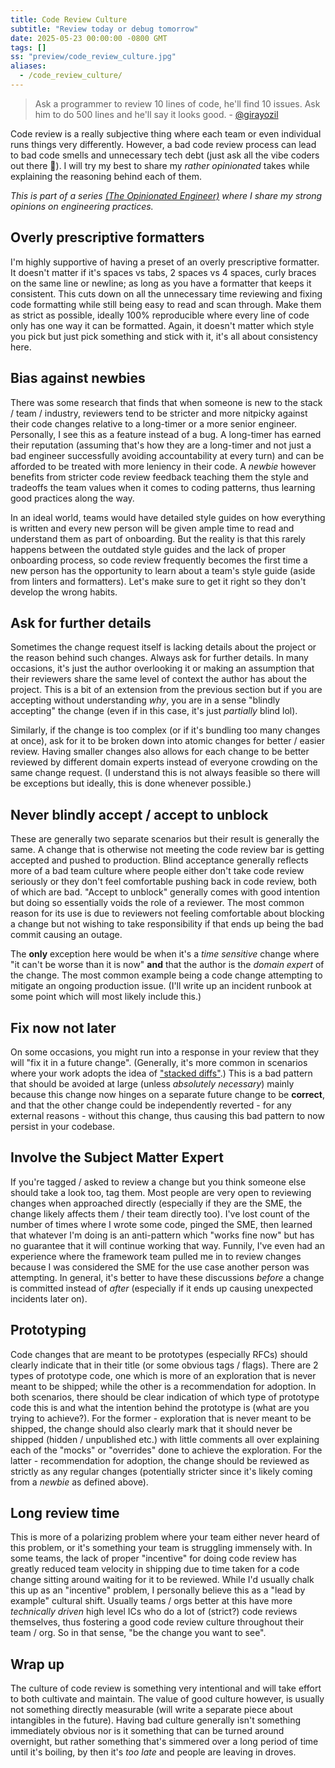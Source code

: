 ```yaml
---
title: Code Review Culture
subtitle: "Review today or debug tomorrow"
date: 2025-05-23 00:00:00 -0800 GMT
tags: []
ss: "preview/code_review_culture.jpg"
aliases:
  - /code_review_culture/
---
```


> Ask a programmer to review 10 lines of code, he'll find 10 issues. Ask him to do 500 lines and he'll say it looks good. - [@girayozil](https://x.com/girayozil/status/306836785739210752)

Code review is a really subjective thing where each team or even individual runs things very differently. However, a bad code review process can lead to bad code smells and unnecessary tech debt (just ask all the vibe coders out there 🫣). I will try my best to share my _rather opinionated_ takes while explaining the reasoning behind each of them.

_This is part of a series [(The Opinionated Engineer)](/blog/2025-05-04-the-opinionated-engineer/) where I share my strong opinions on engineering practices._

## Overly prescriptive formatters 

I'm highly supportive of having a preset of an overly prescriptive formatter. It doesn't matter if it's spaces vs tabs, 2 spaces vs 4 spaces, curly braces on the same line or newline; as long as you have a formatter that keeps it consistent. This cuts down on all the unnecessary time reviewing and fixing code formatting while still being easy to read and scan through. Make them as strict as possible, ideally 100% reproducible where every line of code only has one way it can be formatted. Again, it doesn't matter which style you pick but just pick something and stick with it, it's all about consistency here.

## Bias against newbies

There was some research that finds that when someone is new to the stack / team / industry, reviewers tend to be stricter and more nitpicky against their code changes relative to a long-timer or a more senior engineer. Personally, I see this as a feature instead of a bug. A long-timer has earned their reputation (assuming that's how they are a long-timer and not just a bad engineer successfully avoiding accountability at every turn) and can be afforded to be treated with more leniency in their code. A _newbie_ however benefits from stricter code review feedback teaching them the style and tradeoffs the team values when it comes to coding patterns, thus learning good practices along the way.

In an ideal world, teams would have detailed style guides on how everything is written and every new person will be given ample time to read and understand them as part of onboarding. But the reality is that this rarely happens between the outdated style guides and the lack of proper onboarding process, so code review frequently becomes the first time a new person has the opportunity to learn about a team's style guide (aside from linters and formatters). Let's make sure to get it right so they don't develop the wrong habits.

## Ask for further details

Sometimes the change request itself is lacking details about the project or the reason behind such changes. Always ask for further details. In many occasions, it's just the author overlooking it or making an assumption that their reviewers share the same level of context the author has about the project. This is a bit of an extension from the previous section but if you are accepting without understanding _why_, you are in a sense "blindly accepting" the change (even if in this case, it's just _partially_ blind lol).

Similarly, if the change is too complex (or if it's bundling too many changes at once), ask for it to be broken down into atomic changes for better / easier review. Having smaller changes also allows for each change to be better reviewed by different domain experts instead of everyone crowding on the same change request. (I understand this is not always feasible so there will be exceptions but ideally, this is done whenever possible.)

## Never blindly accept / accept to unblock

These are generally two separate scenarios but their result is generally the same. A change that is otherwise not meeting the code review bar is getting accepted and pushed to production. Blind acceptance generally reflects more of a bad team culture where people either don't take code review seriously or they don't feel comfortable pushing back in code review, both of which are bad. "Accept to unblock" generally comes with good intention but doing so essentially voids the role of a reviewer. The most common reason for its use is due to reviewers not feeling comfortable about blocking a change but not wishing to take responsibility if that ends up being the bad commit causing an outage.

The **only** exception here would be when it's a _time sensitive_ change where "it can't be worse than it is now" **and** that the author is the _domain expert_ of the change. The most common example being a code change attempting to mitigate an ongoing production issue. (I'll write up an incident runbook at some point which will most likely include this.)

## Fix **now** not later

On some occasions, you might run into a response in your review that they will "fix it in a future change". (Generally, it's more common in scenarios where your work adopts the idea of ["stacked diffs"](https://graphite.dev/guides/stacked-diffs).) This is a bad pattern that should be avoided at large (unless _absolutely necessary_) mainly because this change now hinges on a separate future change to be **correct**, and that the other change could be independently reverted - for any external reasons - without this change, thus causing this bad pattern to now persist in your codebase.

## Involve the Subject Matter Expert

If you're tagged / asked to review a change but you think someone else should take a look too, tag them. Most people are very open to reviewing changes when approached directly (especially if they are the SME, the change likely affects them / their team directly too). I've lost count of the number of times where I wrote some code, pinged the SME, then learned that whatever I'm doing is an anti-pattern which "works fine now" but has no guarantee that it will continue working that way. Funnily, I've even had an experience where the framework team pulled me in to review changes because I was considered the SME for the use case another person was attempting. In general, it's better to have these discussions _before_ a change is committed instead of _after_ (especially if it ends up causing unexpected incidents later on).

## Prototyping

Code changes that are meant to be prototypes (especially RFCs) should clearly indicate that in their title (or some obvious tags / flags). There are 2 types of prototype code, one which is more of an exploration that is never meant to be shipped; while the other is a recommendation for adoption. In both scenarios, there should be clear indication of which type of prototype code this is and what the intention behind the prototype is (what are you trying to achieve?). For the former - exploration that is never meant to be shipped, the change should also clearly mark that it should never be shipped (hidden / unpublished etc.) with little comments all over explaining each of the "mocks" or "overrides" done to achieve the exploration. For the latter - recommendation for adoption, the change should be reviewed as strictly as any regular changes (potentially stricter since it's likely coming from a _newbie_ as defined above).

## Long review time

This is more of a polarizing problem where your team either never heard of this problem, or it's something your team is struggling immensely with. In some teams, the lack of proper "incentive" for doing code review has greatly reduced team velocity in shipping due to time taken for a code change sitting around waiting for it to be reviewed. While I'd usually chalk this up as an "incentive" problem, I personally believe this as a "lead by example" cultural shift. Usually teams / orgs better at this have more _technically driven_ high level ICs who do a lot of (strict?) code reviews themselves, thus fostering a good code review culture throughout their team / org. So in that sense, "be the change you want to see".

## Wrap up

The culture of code review is something very intentional and will take effort to both cultivate and maintain. The value of good culture however, is usually not something directly measurable (will write a separate piece about intangibles in the future). Having bad culture generally isn't something immediately obvious nor is it something that can be turned around overnight, but rather something that's simmered over a long period of time until it's boiling, by then it's _too late_ and people are leaving in droves.